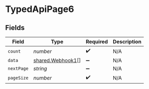 # TypedApiPage6


## Fields

| Field                                                       | Type                                                        | Required                                                    | Description                                                 |
| ----------------------------------------------------------- | ----------------------------------------------------------- | ----------------------------------------------------------- | ----------------------------------------------------------- |
| `count`                                                     | *number*                                                    | :heavy_check_mark:                                          | N/A                                                         |
| `data`                                                      | [shared.Webhook1](../../../sdk/models/shared/webhook1.md)[] | :heavy_minus_sign:                                          | N/A                                                         |
| `nextPage`                                                  | *string*                                                    | :heavy_minus_sign:                                          | N/A                                                         |
| `pageSize`                                                  | *number*                                                    | :heavy_check_mark:                                          | N/A                                                         |
